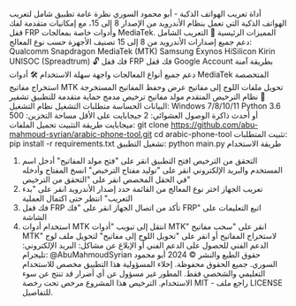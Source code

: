 أداة تعريب الهواتف الذكية - أبو محمود السوري
نظرة عامة
تطبيق شامل لتعريب الهواتف الذكية التي تعمل بنظام الأندرويد من الإصدار 8 إلى 15، مع إمكانيات متقدمة لفك قفل FRP وأدوات خاصة بمعالجات MediaTek.
المميزات الرئيسية
🔧 التعريب الشامل
دعم جميع إصدارات الأندرويد من 8 إلى 15
تصنيف الأجهزة حسب نوع المعالج:
Qualcomm Snapdragon
MediaTek (MTK)
Samsung Exynos
HiSilicon Kirin
UNISOC (Spreadtrum)
🔓 فك قفل FRP
فك قفل Google Account بطريقة آمنة
دعم جميع أنواع المعالجات
واجهة سهلة الاستخدام
🛠️ أدوات MediaTek المتخصصة
استخراج مفاتيح MTK
تحويل ملفات اللوج إلى مفاتيح
عرض وحفظ المفاتيح المستخرجة
🔐 نظام الترخيص المتقدم
مولد مفاتيح ترخيص مدمج
حماية متقدمة للتطبيق
تشفير البيانات الحساسة
متطلبات التشغيل
نظام التشغيل: Windows 7/8/10/11
Python 3.6 أو أحدث
ذاكرة الوصول العشوائي: 2 جيجابايت على الأقل
مساحة التخزين: 500 ميجابايت
طريقة التثبيت
تحميل الملفات:
git clone https://github.com/abu-mahmoud-syrian/arabic-phone-tool.git
cd arabic-phone-tool
تثبيت المتطلبات:
pip install -r requirements.txt
تشغيل التطبيق:
python main.py
طريقة الاستخدام
1. التحقق من الترخيص
افتح التطبيق
انقر على "فتح مولد المفاتيح"
أدخل اسم المستخدم والبريد الإلكتروني
انقر على "توليد مفتاح الترخيص"
انسخ المفتاح وأدخله في الحقل المخصص
انقر على "التحقق من الترخيص"
2. تعريب الجهاز
اختر نوع المعالج من القائمة
حدد إصدار الأندرويد
انقر على "بدء التعريب"
انتظر حتى اكتمال العملية
3. فك قفل FRP
تأكد من اتصال الجهاز
انقر على "فك FRP"
اتبع التعليمات على الشاشة
4. استخدام أدوات MTK
انتقل إلى تبويب "أدوات MTK"
انقر على "سحب مفاتيح MTK" لاستخراج المفاتيح
أو انقر على "تحويل اللوج إلى مفاتيح" لتحويل ملف لوج
الدعم الفني
للحصول على الدعم الفني أو الإبلاغ عن مشاكل:
البريد الإلكتروني: 
تليجرام: @AbuMahmoudSyrian
حقوق الطبع والنشر
© 2024 أبو محمود السوري. جميع الحقوق محفوظة.
إخلاء المسؤولية
هذا التطبيق مخصص للاستخدام التعليمي والشخصي فقط. المطور غير مسؤول عن أي أضرار قد تنتج عن سوء الاستخدام.
الترخيص
هذا المشروع مرخص تحت رخصة MIT - راجع ملف LICENSE للتفاصيل.
